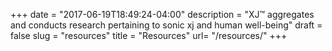 +++
date = "2017-06-19T18:49:24-04:00"
description = "XJ™ aggregates and conducts research pertaining to sonic xj and human well-being"
draft = false
slug = "resources"
title = "Resources"
url= "/resources/"
+++
